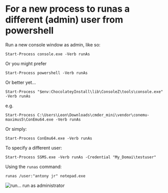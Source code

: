 ﻿# For a new process to runas a different (admin) user from powershell

Run a new console window as admin, like so:

	Start-Process console.exe -Verb runAs

Or you might prefer

	Start-Process powershell -Verb runAs

Or better yet...

	Start-Process "$env:ChocolateyInstall\lib\ConsoleZ\tools\console.exe" -Verb runAs

e.g.

	Start-Process C:\Users\Leon\Downloads\cmder_mini\vendor\conemu-maximus5\ConEmu64.exe -Verb runAs

Or simply:

	Start-Process ConEmu64.exe -Verb runAs


To specify a different user:

	Start-Process SSMS.exe -Verb runAs -Credential "My_Domai\testuser"

Using the `runas` command:

	runas /user:"antony jr" notepad.exe


![run... run as administrator](Run_Runas_Administrator.jpg)